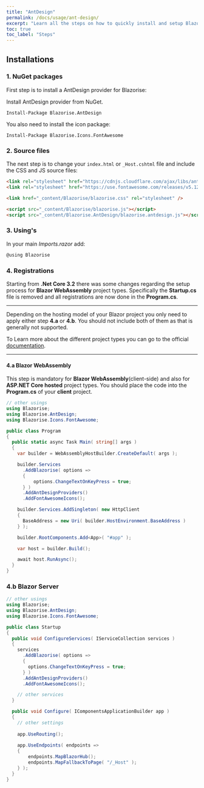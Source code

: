 ```yaml
---
title: "AntDesign"
permalink: /docs/usage/ant-design/
excerpt: "Learn all the steps on how to quickly install and setup Blazorise for AntDesign CSS framework and FontAwesome icons."
toc: true
toc_label: "Steps"
---
```


## Installations

### 1. NuGet packages

First step is to install a AntDesign provider for Blazorise:

Install AntDesign provider from NuGet.

```
Install-Package Blazorise.AntDesign
```

You also need to install the icon package:

```
Install-Package Blazorise.Icons.FontAwesome
```

### 2. Source files

The next step is to change your `index.html` or `_Host.cshtml` file and include the CSS and JS source files:

```html
<link rel="stylesheet" href="https://cdnjs.cloudflare.com/ajax/libs/antd/4.0.0/antd.css" integrity="sha256-nzhI/tsi9npc5ir08wCgBpg43SEIrc7crRJLsHE0/60=" crossorigin="anonymous" />
<link rel="stylesheet" href="https://use.fontawesome.com/releases/v5.12.0/css/all.css">

<link href="_content/Blazorise/blazorise.css" rel="stylesheet" />

<script src="_content/Blazorise/blazorise.js"></script>
<script src="_content/Blazorise.AntDesign/blazorise.antdesign.js"></script>
```

### 3. Using's

In your main _Imports.razor_ add:

```cs
@using Blazorise
```

### 4. Registrations

Starting from **.Net Core 3.2** there was some changes regarding the setup process for **Blazor WebAssembly** project types. Specifically the **Startup.cs** file is removed and all registrations are now done in the **Program.cs**.

---
Depending on the hosting model of your Blazor project you only need to apply either step **4.a** or **4.b**. You should not include both of them as that is generally not supported.

To Learn more about the different project types you can go to the official [documentation](https://docs.microsoft.com/en-us/aspnet/core/blazor/hosting-models).

---

#### 4.a Blazor WebAssembly

This step is mandatory for **Blazor WebAssembly**(client-side) and also for **ASP.NET Core hosted** project types. You should place the code into the **Program.cs** of your **client** project.

```cs
// other usings
using Blazorise;
using Blazorise.AntDesign;
using Blazorise.Icons.FontAwesome;

public class Program
{
  public static async Task Main( string[] args )
  {
    var builder = WebAssemblyHostBuilder.CreateDefault( args );

    builder.Services
      .AddBlazorise( options =>
      {
          options.ChangeTextOnKeyPress = true;
      } )
      .AddAntDesignProviders()
      .AddFontAwesomeIcons();

    builder.Services.AddSingleton( new HttpClient
    {
      BaseAddress = new Uri( builder.HostEnvironment.BaseAddress )
    } );

    builder.RootComponents.Add<App>( "#app" );

    var host = builder.Build();

    await host.RunAsync();
  }
}
```

### 4.b Blazor Server

```cs
// other usings
using Blazorise;
using Blazorise.AntDesign;
using Blazorise.Icons.FontAwesome;

public class Startup
{
  public void ConfigureServices( IServiceCollection services )
  {
    services
      .AddBlazorise( options =>
      {
        options.ChangeTextOnKeyPress = true;
      } )
      .AddAntDesignProviders()
      .AddFontAwesomeIcons();

    // other services
  }

  public void Configure( IComponentsApplicationBuilder app )
  {
    // other settings
    
    app.UseRouting();
    
    app.UseEndpoints( endpoints =>
    {
        endpoints.MapBlazorHub();
        endpoints.MapFallbackToPage( "/_Host" );
    } );
  }
}
```